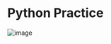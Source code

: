 # Python Practice
![image](https://github.com/Sathiadak/Cantek_Python_Practice/assets/141050291/8aaa0bb9-e00c-4bc7-a0f6-a14b16a955cb)

